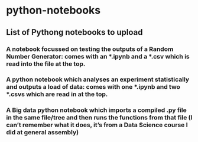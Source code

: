 # python-notebooks

## List of Pythong notebooks to upload

### A notebook focussed on testing the outputs of a Random Number Generator: comes with an *.ipynb and a *.csv which is read into the file at the top. 

### A python notebook which analyses an experiment statistically and outputs a load of data: comes with one *.ipynb and two *.csvs which are read in at the top.

### A Big data python notebook which imports a compiled .py file in the same file/tree and then runs the functions from that file (I can’t remember what it does, it’s from a Data Science course I did at general assembly)